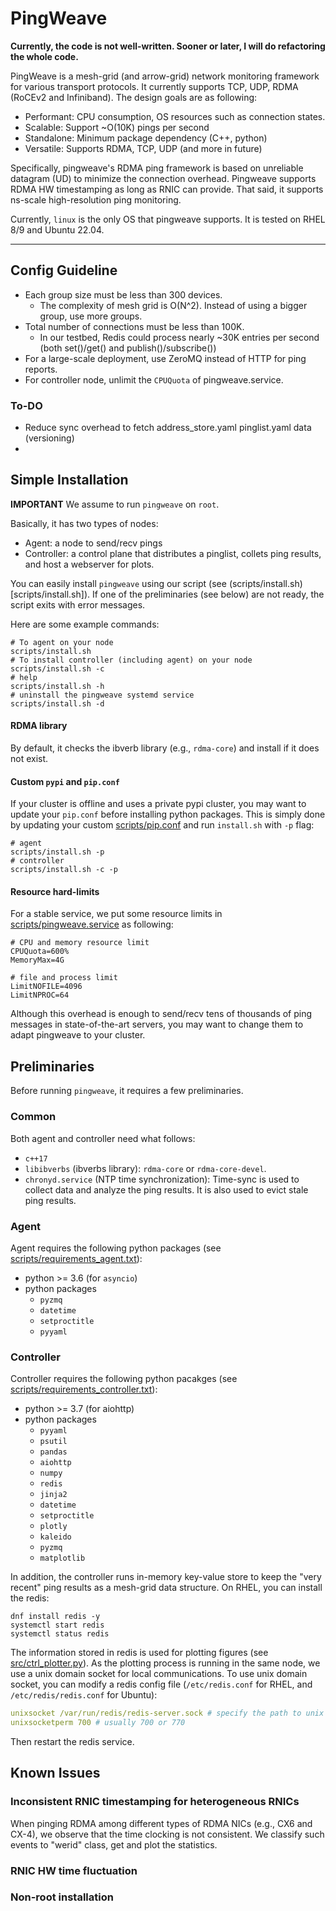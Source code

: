 # PingWeave

**Currently, the code is not well-written. Sooner or later, I will do refactoring the whole code.**

PingWeave is a mesh-grid (and arrow-grid) network monitoring framework for various transport protocols. 
It currently supports TCP, UDP, RDMA (RoCEv2 and Infiniband). 
The design goals are as following:
- Performant: CPU consumption, OS resources such as connection states.
- Scalable: Support ~O(10K) pings per second
- Standalone: Minimum package dependency (C++, python)  
- Versatile: Supports RDMA, TCP, UDP (and more in future)

Specifically, pingweave's RDMA ping framework is based on unreliable datagram (UD) to minimize the connection overhead.
Pingweave supports RDMA HW timestamping as long as RNIC can provide. That said, it supports ns-scale high-resolution ping monitoring.

Currently, `linux` is the only OS that pingweave supports. It is tested on RHEL 8/9 and Ubuntu 22.04.  

---

## Config Guideline
* Each group size must be less than 300 devices.
    * The complexity of mesh grid is O(N^2). Instead of using a bigger group, use more groups. 
* Total number of connections must be less than 100K.
    * In our testbed, Redis could process nearly ~30K entries per second (both set()/get() and publish()/subscribe())
* For a large-scale deployment, use ZeroMQ instead of HTTP for ping reports.
* For controller node, unlimit the `CPUQuota` of pingweave.service.


### To-DO
* Reduce sync overhead to fetch address_store.yaml pinglist.yaml data (versioning)
* 



## Simple Installation
**IMPORTANT** We assume to run `pingweave` on `root`. 


Basically, it has two types of nodes:
* Agent: a node to send/recv pings
* Controller: a control plane that distributes a pinglist, collets ping results, and host a webserver for plots.

You can easily install `pingweave` using our script (see (scripts/install.sh)[scripts/install.sh]).
If one of the preliminaries (see below) are not ready, the script exits with error messages.

Here are some example commands:
```shell
# To agent on your node
scripts/install.sh 
# To install controller (including agent) on your node
scripts/install.sh -c
# help
scripts/install.sh -h
# uninstall the pingweave systemd service
scripts/install.sh -d
```

#### RDMA library
By default, it checks the ibverb library (e.g., `rdma-core`) and install if it does not exist. 

#### Custom `pypi` and `pip.conf`
If your cluster is offline and uses a private pypi cluster, you may want to update your `pip.conf` before installing python packages. 
This is simply done by updating your custom [scripts/pip.conf](scripts/pip.conf) and run `install.sh` with `-p` flag:
```shell
# agent
scripts/install.sh -p
# controller
scripts/install.sh -c -p
```

#### Resource hard-limits 
For a stable service, we put some resource limits in [scripts/pingweave.service](pingweave.service) as following:
```shell
# CPU and memory resource limit
CPUQuota=600%
MemoryMax=4G

# file and process limit
LimitNOFILE=4096
LimitNPROC=64
```  
Although this overhead is enough to send/recv tens of thousands of ping messages in state-of-the-art servers, you may want to change them to adapt pingweave to your cluster. 



## Preliminaries
Before running `pingweave`, it requires a few preliminaries. 

### Common
Both agent and controller need what follows:
* `c++17`
* `libibverbs` (ibverbs library): `rdma-core` or `rdma-core-devel`.
* `chronyd.service` (NTP time synchronization): Time-sync is used to collect data and analyze the ping results. It is also used to evict stale ping results. 

### Agent
Agent requires the following python packages (see [scripts/requirements_agent.txt](scripts/requirements_agent.txt)):
* python >= 3.6 (for `asyncio`)
* python packages
    * `pyzmq`
    * `datetime`
    * `setproctitle`
    * `pyyaml`

### Controller
Controller requires the following python pacakges (see [scripts/requirements_controller.txt](scripts/requirements_controller.txt)):
* python >= 3.7 (for aiohttp)
* python packages
    * `pyyaml`
    * `psutil`
    * `pandas`
    * `aiohttp`
    * `numpy`
    * `redis`
    * `jinja2`
    * `datetime`
    * `setproctitle`
    * `plotly`
    * `kaleido`
    * `pyzmq`
    * `matplotlib`

In addition, the controller runs in-memory key-value store to keep the "very recent" ping results as a mesh-grid data structure. 
On RHEL, you can install the redis:
```shell
dnf install redis -y 
systemctl start redis
systemctl status redis
```

The information stored in redis is used for plotting figures (see [src/ctrl_plotter.py](src/ctrl_plotter.py)).
As the plotting process is running in the same node, we use a unix domain socket for local communications.
To use unix domain socket, you can modify a redis config file (`/etc/redis.conf` for RHEL, and `/etc/redis/redis.conf` for Ubuntu):
```yaml
unixsocket /var/run/redis/redis-server.sock # specify the path to unix socket
unixsocketperm 700 # usually 700 or 770
```
Then restart the redis service.





## Known Issues
### Inconsistent RNIC timestamping for heterogeneous RNICs 
When pinging RDMA among different types of RDMA NICs (e.g., CX6 and CX-4), we observe that the time clocking is not consistent.
We classify such events to "werid" class, get and plot the statistics.  

### RNIC HW time fluctuation

### Non-root installation



<!-- 
### pingweavectl
```
sudo cp $SCRIPT_DIR/scripts/pingweavectl /usr/local/bin
```

####
Test codes

```
ps -eo pid,args,comm,rss,vsz --sort=-rss | awk '/pingweave/ {printf "PID: %s, ARGS: %s, COMMAND: %s, RSS: %.2f MB, VSZ: %.2f MB\n", $1, $2, $3, $4/1024, $5/1024}'
```

## TO-DO List
* Infiniband -> DHCP 0, RoCEv2 -> DHCP 106 


## redis key

```
redis-cli -s /var/run/redis/redis-server.sock keys '*' | while read key; do echo "$key => $(redis-cli -s /var/run/redis/redis-server.sock get "$key")"; done
```

-->
